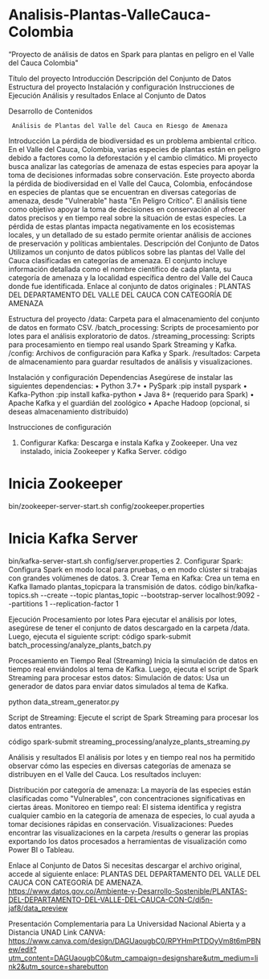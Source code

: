 # Analisis-Plantas-ValleCauca-Colombia
“Proyecto de análisis de datos en Spark para plantas en peligro en el Valle del Cauca Colombia"

Título del proyecto
Introducción
Descripción del Conjunto de Datos
Estructura del proyecto
Instalación y configuración
Instrucciones de Ejecución
Análisis y resultados
Enlace al Conjunto de Datos

Desarrollo de Contenidos

     Análisis de Plantas del Valle del Cauca en Riesgo de Amenaza

Introducción
          La pérdida de biodiversidad es un problema ambiental crítico. En el Valle del Cauca, Colombia, varias especies de plantas están en peligro debido a factores como la deforestación y el cambio climático. Mi proyecto busca analizar las categorías de amenaza de estas especies para apoyar la toma de decisiones informadas sobre conservación.
          Este proyecto aborda la pérdida de biodiversidad en el Valle del Cauca, Colombia,  enfocándose en especies de plantas que se encuentran en diversas categorías de  amenaza, desde "Vulnerable" hasta "En Peligro Crítico". El análisis tiene como objetivo apoyar la toma de decisiones en conservación al ofrecer datos precisos y en tiempo real sobre la situación de estas especies. La pérdida de estas plantas impacta negativamente en los ecosistemas locales, y un detallado de su estado permite  orientar análisis de acciones de preservación y políticas ambientales.
Descripción del Conjunto de Datos
Utilizamos un conjunto de datos públicos sobre las plantas del Valle del Cauca clasificadas en categorías de amenaza. El conjunto incluye información detallada como el nombre científico de cada planta, su categoría de amenaza y la localidad específica dentro del Valle del Cauca donde fue identificada.
Enlace al conjunto de datos originales : PLANTAS DEL DEPARTAMENTO DEL VALLE DEL CAUCA CON CATEGORÍA DE AMENAZA

Estructura del proyecto
/data: Carpeta para el almacenamiento del conjunto de datos en formato CSV.
/batch_processing: Scripts de procesamiento por lotes para el análisis exploratorio de datos.
/streaming_processing: Scripts para procesamiento en tiempo real usando Spark 
Streaming y Kafka.
/config: Archivos de configuración para Kafka y Spark.
/resultados: Carpeta de almacenamiento para guardar resultados de análisis y visualizaciones.

Instalación y configuración
Dependencias
Asegúrese de instalar las siguientes dependencias:
•	Python 3.7+
•	PySpark :pip install pyspark
•	Kafka-Python :pip install kafka-python
•	Java 8+ (requerido para Spark)
•	Apache Kafka y el guardián del zoológico
•	Apache Hadoop (opcional, si deseas almacenamiento distribuido)

Instrucciones de configuración
1. Configurar Kafka: Descarga e instala Kafka y Zookeeper. Una vez instalado, inicia Zookeeper y Kafka Server.
 código
# Inicia Zookeeper
bin/zookeeper-server-start.sh config/zookeeper.properties
# Inicia Kafka Server
bin/kafka-server-start.sh config/server.properties
2. Configurar Spark: Configura Spark en modo local para pruebas, o en modo clúster si  trabajas con grandes volúmenes de datos.
3. Crear Tema en Kafka: Crea un tema en Kafka llamado plantas_topicpara la transmisión de datos.
 código
bin/kafka-topics.sh --create --topic plantas_topic --bootstrap-server localhost:9092 --partitions 1 --replication-factor 1

Ejecución
Procesamiento por lotes
Para ejecutar el análisis por lotes, asegúrese de tener el conjunto de datos descargado en la carpeta /data. Luego, ejecuta el siguiente script:
 código
spark-submit batch_processing/analyze_plants_batch.py

Procesamiento en Tiempo Real (Streaming)
Inicia la simulación de datos en tiempo real enviándolos al tema de Kafka. Luego, ejecuta el script de Spark Streaming para procesar estos datos:
Simulación de datos: Usa un generador de datos para enviar datos simulados al tema de Kafka.
 
python
data_stream_generator.py

Script de Streaming: Ejecute el script de Spark Streaming para procesar los datos entrantes.

código
spark-submit streaming_processing/analyze_plants_streaming.py

Análisis y resultados
El análisis por lotes y en tiempo real nos ha permitido observar cómo las especies  en diversas categorías de amenaza se distribuyen en el Valle del Cauca. Los  resultados incluyen:

Distribución por categoría de amenaza: La mayoría de las especies están clasificadas  como "Vulnerables", con concentraciones significativas en ciertas áreas.
Monitoreo en tiempo real: El sistema identifica y registra cualquier cambio en la categoría de amenaza de especies, lo cual ayuda a tomar decisiones rápidas en conservación.
Visualizaciones: Puedes encontrar las visualizaciones en la carpeta /results o generar las propias exportando los datos procesados a herramientas de visualización como Power BI o Tableau.

Enlace al Conjunto de Datos
Si necesitas descargar el archivo original, accede al siguiente enlace: PLANTAS DEL DEPARTAMENTO DEL VALLE DEL CAUCA CON CATEGORÍA DE AMENAZA.  
https://www.datos.gov.co/Ambiente-y-Desarrollo-Sostenible/PLANTAS-DEL-DEPARTAMENTO-DEL-VALLE-DEL-CAUCA-CON-C/di5n-jaf8/data_preview 

Presentación Complementaria para La Universidad Nacional Abierta y a Distancia UNAD
Link CANVA:   https://www.canva.com/design/DAGUaougbC0/RPYHmPtTDOyVm8t6mPBNew/edit?utm_content=DAGUaougbC0&utm_campaign=designshare&utm_medium=link2&utm_source=sharebutton

